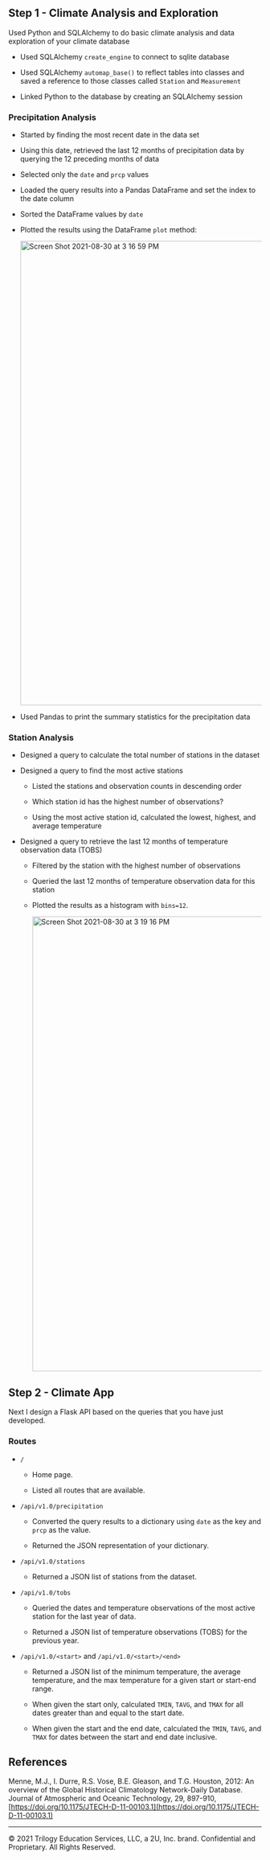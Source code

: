 ## Step 1 - Climate Analysis and Exploration

Used Python and SQLAlchemy to do basic climate analysis and data exploration of your climate database

* Used SQLAlchemy `create_engine` to connect to sqlite database

* Used SQLAlchemy `automap_base()` to reflect tables into classes and saved a reference to those classes called `Station` and `Measurement`

* Linked Python to the database by creating an SQLAlchemy session


### Precipitation Analysis

* Started by finding the most recent date in the data set

* Using this date, retrieved the last 12 months of precipitation data by querying the 12 preceding months of data

* Selected only the `date` and `prcp` values

* Loaded the query results into a Pandas DataFrame and set the index to the date column

* Sorted the DataFrame values by `date`

* Plotted the results using the DataFrame `plot` method:

  <img width="924" alt="Screen Shot 2021-08-30 at 3 16 59 PM" src="https://user-images.githubusercontent.com/79863465/131399769-a1e6edef-8653-4d60-aff6-8c9377f5333f.png">

* Used Pandas to print the summary statistics for the precipitation data

### Station Analysis

* Designed a query to calculate the total number of stations in the dataset

* Designed a query to find the most active stations 

  * Listed the stations and observation counts in descending order

  * Which station id has the highest number of observations?

  * Using the most active station id, calculated the lowest, highest, and average temperature

* Designed a query to retrieve the last 12 months of temperature observation data (TOBS)

  * Filtered by the station with the highest number of observations

  * Queried the last 12 months of temperature observation data for this station

  * Plotted the results as a histogram with `bins=12`.

    <img width="905" alt="Screen Shot 2021-08-30 at 3 19 16 PM" src="https://user-images.githubusercontent.com/79863465/131399984-791b481d-d230-4e84-a55f-fef2f7110b8f.png">

## Step 2 - Climate App

Next I design a Flask API based on the queries that you have just developed.

### Routes

* `/`

  * Home page.

  * Listed all routes that are available.

* `/api/v1.0/precipitation`

  * Converted the query results to a dictionary using `date` as the key and `prcp` as the value.

  * Returned the JSON representation of your dictionary.

* `/api/v1.0/stations`

  * Returned a JSON list of stations from the dataset.

* `/api/v1.0/tobs`
  * Queried the dates and temperature observations of the most active station for the last year of data.

  * Returned a JSON list of temperature observations (TOBS) for the previous year.

* `/api/v1.0/<start>` and `/api/v1.0/<start>/<end>`

  * Returned a JSON list of the minimum temperature, the average temperature, and the max temperature for a given start or start-end range.

  * When given the start only, calculated `TMIN`, `TAVG`, and `TMAX` for all dates greater than and equal to the start date.

  * When given the start and the end date, calculated the `TMIN`, `TAVG`, and `TMAX` for dates between the start and end date inclusive.


## References

Menne, M.J., I. Durre, R.S. Vose, B.E. Gleason, and T.G. Houston, 2012: An overview of the Global Historical Climatology Network-Daily Database. Journal of Atmospheric and Oceanic Technology, 29, 897-910, [https://doi.org/10.1175/JTECH-D-11-00103.1](https://doi.org/10.1175/JTECH-D-11-00103.1)

- - -

© 2021 Trilogy Education Services, LLC, a 2U, Inc. brand. Confidential and Proprietary. All Rights Reserved.

